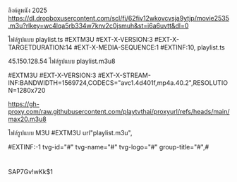 
ลิงค์ดูหนัง 2025
https://dl.dropboxusercontent.com/scl/fi/62fiv12wkovcvsja9ytjp/movie2535.m3u?rlkey=wc4lqa5rb334w7knv2c0jsmuh&st=i6a6uvtt&dl=0

ไฟล์รูปแบบ playlist.ts
#EXTM3U
#EXT-X-VERSION:3
#EXT-X-TARGETDURATION:14
#EXT-X-MEDIA-SEQUENCE:1
#EXTINF:10,
playlist.ts

45.150.128.54
ไฟล์รูปแบบ playlist.m3u8

#EXTM3U
#EXT-X-VERSION:3
#EXT-X-STREAM-INF:BANDWIDTH=1569724,CODECS="avc1.4d401f,mp4a.40.2",RESOLUTION=1280x720

https://gh-proxy.com/raw.githubusercontent.com/playtvthai/proxyurl/refs/heads/main/max20.m3u8

ไฟล์รูปแบบ M3U
#EXTM3U url"playlist.m3u",

#EXTINF:-1 tvg-id="#" tvg-name="#" tvg-logo="#" group-title="#",#
#



SAP7Gv!wKk$1

